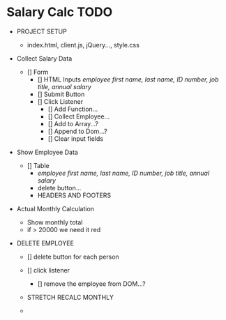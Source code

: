 # Salary Calc TODO

- PROJECT SETUP
   - index.html, client.js, jQuery..., style.css

- Collect Salary Data
    - [] Form
        - [] HTML Inputs
                _employee first name, last name, ID number, job title, annual salary_
        - [] Submit Button
        - [] Click Listener
            - [] Add Function...
            - [] Collect Employee...
            - [] Add to Array...?
            - [] Append to Dom...?
            - [] Clear input fields

- Show Employee Data
    - [] Table
        -  _employee first name, last name, ID number, job title, annual salary_
        - delete button...
        - HEADERS AND FOOTERS

- Actual Monthly Calculation
    - Show monthly total
    - if > 20000 we need it red


- DELETE EMPLOYEE
    - [] delete button for each person
    - [] click listener
        - [] remove the employee from DOM...?

    - STRETCH RECALC MONTHLY
    - 